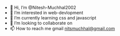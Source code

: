 - 👋 Hi, I’m @Nitesh-Muchhal2002
- 👀 I’m interested in web-devlopment
- 🌱 I’m currently learning css and javascript
- 💞️ I’m looking to collaborate on 
- 📫 How to reach me gmail nitsmuchhal@gmail.com

<!---
Nitesh-Muchhal2002/Nitesh-Muchhal2002 is a ✨ special ✨ repository because its `README.md` (this file) appears on your GitHub profile.
You can click the Preview link to take a look at your changes.
--->

